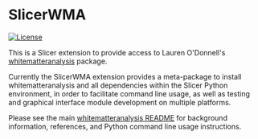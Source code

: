 # SlicerWMA

[![License](https://img.shields.io/badge/License-BSD-green.svg)](https://github.com/SlicerDMRI/SlicerWMA/blob/master/License.txt)

This is a Slicer extension to provide access to Lauren O'Donnell's [whitematteranalysis](https://github.com/SlicerDMRI/whitematteranalysis) package.

Currently the SlicerWMA extension provides a meta-package to install whitematteranalysis and all dependencies within the Slicer Python environment, in order to facilitate command line usage, as well as testing and graphical interface module development on multiple platforms.

Please see the main [whitematteranalysis README](https://github.com/SlicerDMRI/whitematteranalysis/blob/master/README.md) for background information, references, and Python command line usage instructions.
